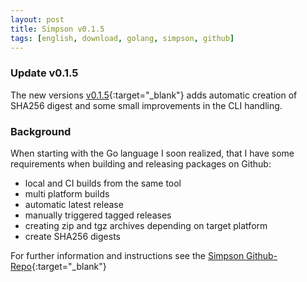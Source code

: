 ```yaml
---
layout: post
title: Simpson v0.1.5
tags: [english, download, golang, simpson, github]
---
```

### Update v0.1.5 ###
The new versions
[v0.1.5](
    https://github.com/soerenkoehler/simpson/tree/v0.1.5
){:target="_blank"}
adds automatic creation of SHA256 digest and some small improvements in the CLI handling.

### Background ###

When starting with the Go language I soon realized, that I have some
requirements when building and releasing packages on Github:

* local and CI builds from the same tool
* multi platform builds
* automatic latest release
* manually triggered tagged releases
* creating zip and tgz archives depending on target platform
* create SHA256 digests

For further information and instructions see the [Simpson Github-Repo](repo){:target="_blank"}

[repo]: https://github.com/soerenkoehler/simpson/